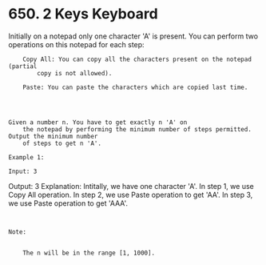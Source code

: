 # 650. 2 Keys Keyboard

Initially on a notepad only one character 'A' is present. You can perform two
        operations on this notepad for each step:

    
        Copy All: You can copy all the characters present on the notepad (partial
            copy is not allowed).
        
        Paste: You can paste the characters which are copied last time.
    

     

    Given a number n. You have to get exactly n 'A' on
        the notepad by performing the minimum number of steps permitted. Output the minimum number
        of steps to get n 'A'.

    Example 1:

    Input: 3
Output: 3
Explanation:
Intitally, we have one character 'A'.
In step 1, we use Copy All operation.
In step 2, we use Paste operation to get 'AA'.
In step 3, we use Paste operation to get 'AAA'.

     

    Note:

    
        The n will be in the range [1, 1000].